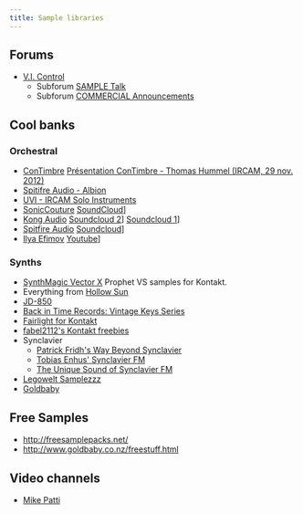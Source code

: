 ```yaml
---
title: Sample libraries
---
```


## Forums

- [V.I. Control](http://www.vi-control.net/forum/index.php?sid=d21ddc0df9e263f44cf84496ba41ee80)
  - Subforum [SAMPLE Talk](http://www.vi-control.net/forum/viewforum.php?f=32)
  - Subforum [COMMERCIAL Announcements](http://www.vi-control.net/forum/viewforum.php?f=63)

## Cool banks

### Orchestral

- [ConTimbre](http://www.contimbre.com/)
	[Présentation ConTimbre - Thomas Hummel (IRCAM, 29 nov. 2012)](http://medias.ircam.fr/xeb5a0a_presentation-contimbre-thomas-hummel)
- [Spitifre Audio - Albion](http://www.spitfireaudio.com/albion)
- [UVI - IRCAM Solo Instruments](http://www.uvi.net/en/composer-tools/ircam-solo-instruments.html)
- [SonicCouture](http://www.soniccouture.com/en)
  [SoundCloud](https://soundcloud.com/soniccouture)]
- [Kong Audio](http://www.chineekong.com/)
  [Soundcloud 2](https://soundcloud.com/user411343147)]
  [Soundcloud 1](https://soundcloud.com/kong-audio-llc)]
- [Spitfire Audio](http://www.spitfireaudio.com)
  [Soundcloud](https://soundcloud.com/spitfireaudio)]
- [Ilya Efimov](http://www.ilyaefimov.com/)
  [Youtube](https://www.youtube.com/user/efimovsound/videos)]

### Synths

- [SynthMagic Vector X](http://www.synthmagic.co.uk/vector-x.html)
  Prophet VS samples for Kontakt.
- Everything from [Hollow Sun](http://www.hollowsun.com/)
- [JD-850](http://www.cl-projects-sound-design.com/jd-850.html)
- [Back in Time Records: Vintage Keys Series](http://www.backintimerecords.de/bitr049.htm)
- [Fairlight for Kontakt](http://www.kvraudio.com/forum/viewtopic.php?f=1&t=324561)
- [fabel2112's Kontakt freebies](http://fabel2112.synthpop.com/)
- Synclavier
  - [Patrick Fridh's Way Beyond Synclavier](http://bitley.laconicsounds.net/way-beyond-synclavier/)
  - [Tobias Enhus' Synclavier FM](http://ww.enhus.com/synclavier-fm/)
  - [The Unique Sound of Synclavier FM](http://www.500sound.com/TDTC/TDTC%20libs%20only/lib3.html)
- [Legowelt Samplezzz](http://awolfe.home.xs4all.nl/samples.html)
- [Goldbaby](http://www.goldbaby.co.nz/)

## Free Samples

- http://freesamplepacks.net/
- http://www.goldbaby.co.nz/freestuff.html

## Video channels

- [Mike Patti](https://www.youtube.com/user/c0mp0ser/videos)